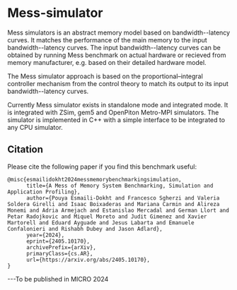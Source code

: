 # Mess-simulator

Mess simulators is an abstract memory model based on bandwidth--latency curves. It matches the performance of the main memory to the input bandwidth--latency curves. The input bandwidth--latency curves can be obtained by running Mess benchmark on actual hardware or recieved from memory manufacturer, e.g. based on their detailed hardware model. 

The Mess simulator approach is based on the proportional–integral controller mechanism from the control theory to match its output to its input bandwidth--latency curves. 

Currently Mess simulator exists in standalone mode and integrated mode. It is integrated with ZSim, gem5 and OpenPiton Metro-MPI simulators. The simulator is implemented in C++ with a simple interface to be integrated to any CPU simulator. 
 

## Citation

Please cite the following paper if you find this benchmark useful:

```
@misc{esmailidokht2024messmemorybenchmarkingsimulation,
      title={A Mess of Memory System Benchmarking, Simulation and Application Profiling}, 
      author={Pouya Esmaili-Dokht and Francesco Sgherzi and Valeria Soldera Girelli and Isaac Boixaderas and Mariana Carmin and Alireza Monemi and Adria Armejach and Estanislao Mercadal and German Llort and Petar Radojkovic and Miquel Moreto and Judit Gimenez and Xavier Martorell and Eduard Ayguade and Jesus Labarta and Emanuele Confalonieri and Rishabh Dubey and Jason Adlard},
      year={2024},
      eprint={2405.10170},
      archivePrefix={arXiv},
      primaryClass={cs.AR},
      url={https://arxiv.org/abs/2405.10170}, 
}
```

---To be published in MICRO 2024







